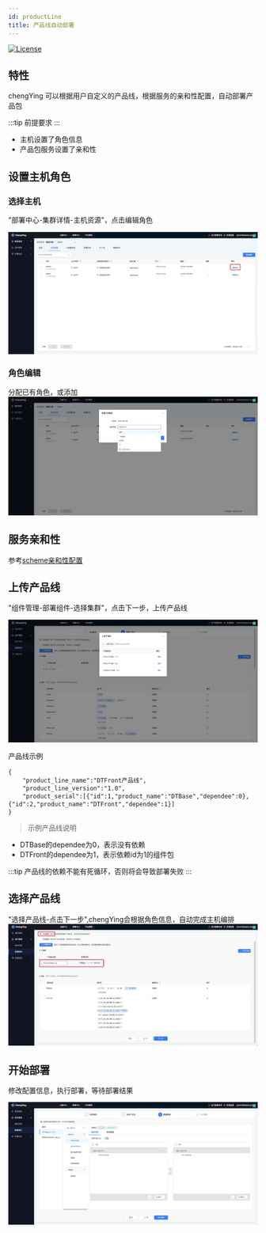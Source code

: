 ```yaml
---
id: productLine
title: 产品线自动部署
---
```




[![License](https://img.shields.io/badge/license-Apache%202-4EB1BA.svg)](https://www.apache.org/licenses/LICENSE-2.0.html)

## 特性

chengYing 可以根据用户自定义的产品线，根据服务的亲和性配置，自动部署产品包

:::tip
前提要求
:::

- 主机设置了角色信息
- 产品包服务设置了亲和性


## 设置主机角色

### 选择主机
"部署中心-集群详情-主机资源"，点击编辑角色

![q1](/img/deploy/20220908151822.jpg)

### 角色编辑

分配已有角色，或添加
![q2](/img/deploy/20220908151937.jpg)

## 服务亲和性

参考[scheme亲和性配置](schema#服务内关键字段)

## 上传产品线

"组件管理-部署组件-选择集群"，点击下一步，上传产品线

![q3](/img/deploy/20220908151315.jpg)

产品线示例
```
{
    "product_line_name":"DTFront产品线",
    "product_line_version":"1.0",
    "product_serial":[{"id":1,"product_name":"DTBase","dependee":0},{"id":2,"product_name":"DTFront","dependee":1}]
}
```

> 示例产品线说明

- DTBase的dependee为0，表示没有依赖
- DTFront的dependee为1，表示依赖id为1的组件包

:::tip
产品线的依赖不能有死循环，否则将会导致部署失败
:::

## 选择产品线

"选择产品线-点击下一步",chengYing会根据角色信息，自动完成主机编排
![q4](/img/deploy/20220908153825.jpg)

## 开始部署

修改配置信息，执行部署，等待部署结果

![q5](/img/deploy/20220908154041.jpg)




